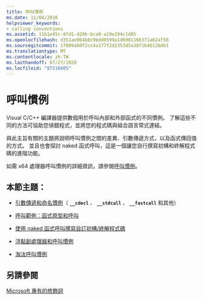 ```yaml
---
title: 呼叫慣例
ms.date: 11/04/2016
helpviewer_keywords:
- calling conventions
ms.assetid: 11b1e45c-8fd1-420b-bca0-a19e294c1d85
ms.openlocfilehash: d351ae064b8c9bdd0599a1d6981166371a62af58
ms.sourcegitcommit: 1f009ab0f2cc4a177f2d1353d5a38f164612bdb1
ms.translationtype: MT
ms.contentlocale: zh-TW
ms.lasthandoff: 07/27/2020
ms.locfileid: "87216605"
---
```

# <a name="calling-conventions"></a>呼叫慣例

Visual C/C++ 編譯器提供數個用於呼叫內部和外部函式的不同慣例。 了解這些不同的方法可協助您偵錯程式，並將您的程式碼與組合語言常式連結。

與此主旨有關的主題將說明呼叫慣例之間的差異、引數傳遞方式，以及函式傳回值的方式。 並且也會探討 naked 函式呼叫，這是一個讓您自行撰寫初構和終解程式碼的進階功能。

如需 x64 處理器呼叫慣例的詳細資訊，請參閱[呼叫慣例](../build/x64-calling-convention.md)。

## <a name="topics-in-this-section"></a>本節主題：

- [引數傳遞和命名慣例](../cpp/argument-passing-and-naming-conventions.md)（ **`__cdecl`** 、 **`__stdcall`** 、 **`__fastcall`** 和其他）

- [呼叫範例：函式原型和呼叫](../cpp/calling-example-function-prototype-and-call.md)

- [使用 naked 函式呼叫撰寫自訂初構/終解程式碼](../cpp/naked-function-calls.md)

- [浮點副處理器和呼叫慣例](../cpp/floating-point-coprocessor-and-calling-conventions.md)

- [淘汰呼叫慣例](../cpp/obsolete-calling-conventions.md)

## <a name="see-also"></a>另請參閱

[Microsoft 專有的修飾詞](../cpp/microsoft-specific-modifiers.md)
